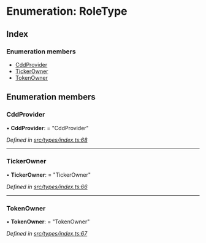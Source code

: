 # Enumeration: RoleType

## Index

### Enumeration members

* [CddProvider](roletype.md#cddprovider)
* [TickerOwner](roletype.md#tickerowner)
* [TokenOwner](roletype.md#tokenowner)

## Enumeration members

###  CddProvider

• **CddProvider**: = "CddProvider"

*Defined in [src/types/index.ts:68](https://github.com/PolymathNetwork/polymesh-sdk/blob/91d79c8/src/types/index.ts#L68)*

___

###  TickerOwner

• **TickerOwner**: = "TickerOwner"

*Defined in [src/types/index.ts:66](https://github.com/PolymathNetwork/polymesh-sdk/blob/91d79c8/src/types/index.ts#L66)*

___

###  TokenOwner

• **TokenOwner**: = "TokenOwner"

*Defined in [src/types/index.ts:67](https://github.com/PolymathNetwork/polymesh-sdk/blob/91d79c8/src/types/index.ts#L67)*
